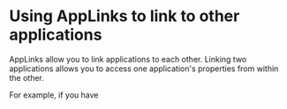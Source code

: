 # Using AppLinks to link to other applications

AppLinks allow you to link applications to each other. Linking two applications allows you to access one application's properties from within the other.

For example, if you have 
